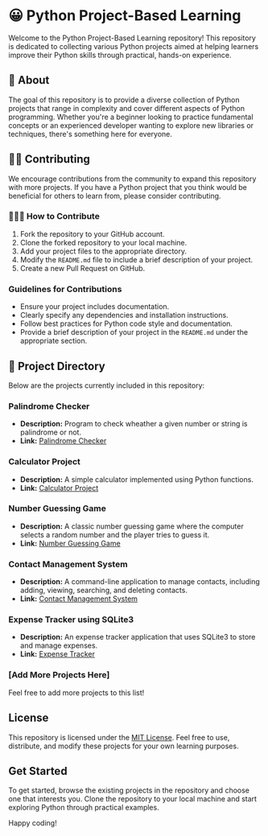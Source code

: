 # 😀 Python Project-Based Learning

Welcome to the Python Project-Based Learning repository! This repository is dedicated to collecting various Python projects aimed at helping learners improve their Python skills through practical, hands-on experience.

## 🔎 About

The goal of this repository is to provide a diverse collection of Python projects that range in complexity and cover different aspects of Python programming. Whether you're a beginner looking to practice fundamental concepts or an experienced developer wanting to explore new libraries or techniques, there's something here for everyone.

## 👷🏼 Contributing

We encourage contributions from the community to expand this repository with more projects. If you have a Python project that you think would be beneficial for others to learn from, please consider contributing.

### 👷🏼‍♂️ How to Contribute

1. Fork the repository to your GitHub account.
2. Clone the forked repository to your local machine.
3. Add your project files to the appropriate directory.
4. Modify the `README.md` file to include a brief description of your project.
5. Create a new Pull Request on GitHub.

### Guidelines for Contributions

- Ensure your project includes documentation.
- Clearly specify any dependencies and installation instructions.
- Follow best practices for Python code style and documentation.
- Provide a brief description of your project in the `README.md` under the appropriate section.

## 🚧 Project Directory

Below are the projects currently included in this repository:

### Palindrome Checker

- **Description:** Program to check wheather a given number or string is palindrome or not.
- **Link:** [Palindrome Checker](https://github.com/aa-sikkkk/PythonProjectBasedLearning/blob/main/palidromeChecker.py)
  

### Calculator Project

- **Description:** A simple calculator implemented using Python functions.
- **Link:** [Calculator Project](https://github.com/aa-sikkkk/PythonProjectBasedLearning/blob/main/CalculatorpROJECT.py)

### Number Guessing Game

- **Description:** A classic number guessing game where the computer selects a random number and the player tries to guess it.
- **Link:** [Number Guessing Game](https://github.com/aa-sikkkk/PythonProjectBasedLearning/blob/main/NumberGuessingGame.py)

### Contact Management System

- **Description:** A command-line application to manage contacts, including adding, viewing, searching, and deleting contacts.
- **Link:** [Contact Management System](https://github.com/aa-sikkkk/PythonProjectBasedLearning/blob/main/contact.py)

### Expense Tracker using SQLite3

- **Description:** An expense tracker application that uses SQLite3 to store and manage expenses.
- **Link:** [Expense Tracker](https://github.com/aa-sikkkk/PythonProjectBasedLearning/tree/main/ExpenseTracker)
  


### [Add More Projects Here]

Feel free to add more projects to this list!

## License

This repository is licensed under the [MIT License](./LICENSE.md). Feel free to use, distribute, and modify these projects for your own learning purposes.

## Get Started

To get started, browse the existing projects in the repository and choose one that interests you. Clone the repository to your local machine and start exploring Python through practical examples.

Happy coding!


